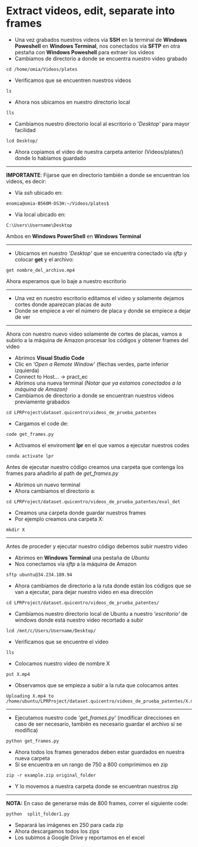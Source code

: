 # Extract videos, edit, separate into frames

-   Una vez grabados nuestros videos vía **SSH** en la terminal de **Windows Poweshell** en **Windows Terminal**, nos conectados vía **SFTP** en otra pestaña con **Windows Poweshell** para extraer los videos
-   Cambiamos de directorio a donde se encuentra nuestro video grabado
<!-- -->
    cd /home/omia/Videos/plates

-   Verificamos que se encuentren nuestros videos
<!-- -->
    ls
    
-   Ahora nos ubicamos en nuestro directorio local
<!-- -->
    lls

-   Cambiamos nuestro directorio local al escritorio o *'Desktop'* para mayor facilidad
<!-- -->
    lcd Desktop/
- Ahora copiamos el video de nuestra carpeta anterior (Videos/plates/) donde lo habíamos guardado
***
**IMPORTANTE**: Fijarse que en directorio también a donde se encuentran los videos, es decir:
- Vía *ssh* ubicado en:
<!-- -->
    enomia@omia-B560M-DS3H:~/Videos/plates$
- Vía local ubicado en:  
<!-- -->
    C:\Users\Username\Desktop
Ambos en **Windows PowerShell** en **Windows Terminal**
***
- Ubicarnos en nuestro *'Desktop'* que se encuentra conectado vía *sftp* y colocar **get** y el archivo:
<!-- -->
    get nombre_del_archivo.mp4

Ahora esperamos que lo baje a nuestro escritorio
***
-   Una vez en nuestro escritorio editamos el video y solamente dejamos cortes donde aparezcan placas de auto
-   Donde se empiece a ver el número de placa y donde se empiece a dejar de ver

***
Ahora con nuestro nuevo video solamente de cortes de placas, vamos a subirlo a la máquina de Amazon procesar los códigos y obtener frames del video 
-   Abrimos **Visual Studio Code**
-   Clic en *'Open a Remote Window'* (flechas verdes, parte inferior izquierda)
-   Connect to Host... -> pract_ec
-   Abrimos una nueva terminal *(Notar que ya estamos conectados a la máquina de Amazon)*
-   Cambiamos de directorio a donde se encuentran nuestros videos previamente grabados
<!-- -->
    cd LPRProject\dataset.quicentro\videos_de_prueba_patentes
-   Cargamos el code de:
<!-- -->
    code get_frames.py
-   Activamos el enviroment **lpr** en el que vamos a ejecutar nuestros codes
<!-- -->
    conda activate lpr

Antes de ejecutar nuestro código creamos una carpeta que contenga los frames para añadirlo al path de *get_frames.py*
-   Abrimos un nuevo terminal
-   Ahora cambiamos el directorio a:
<!-- -->
    cd LPRProject/dataset.quicentro/videos_de_prueba_patentes/eval_det

-   Creamos una carpeta donde guardar nuestros frames
-   Por ejemplo creamos una carpeta X:
<!-- -->
    mkdir X
***
Antes de proceder y ejecutar nuestro código debemos subir nuestro video
-   Abrimos en **Windows Terminal** una pestaña de *Ubuntu*
-   Nos conectamos vía *sftp* a la máquina de Amazon
<!-- -->
    sftp ubuntu@34.234.189.94

-   Ahora cambiamos de directorio a la ruta donde están los códigos que se van a ejecutar, para dejar nuestro video en esa dirección
<!-- -->  
    cd LPRProject/dataset.quicentro/videos_de_prueba_patentes/

-   Cambiamos nuestro directorio local de Ubuntu a nuestro *'escritorio'* de windows donde está nuestro video recortado a subir
<!-- -->  
    lcd /mnt/c/Users/Username/Desktop/

-   Verificamos que se encuentre el video
<!-- -->  
    lls

-   Colocamos nuestro video de nombre X 
<!-- -->  
    put X.mp4

-   Observamos que se empieza a subir a la ruta que colocamos antes
<!-- -->  
    Uploading X.mp4 to /home/ubuntu/LPRProject/dataset.quicentro/videos_de_prueba_patentes/X.mp4

***
-   Ejecutamos nuestro code *'get_frames.py'* (modificar direcciones en caso de ser necesario, también es necesario guardar el archivo si se modifica)
<!-- -->
    python get_frames.py

-   Ahora todos los frames generados deben estar guardados en nuestra nueva carpeta
-   Si se encuentra en un rango de 750 a 800 comprimimos en zip 
<!-- -->  
    zip -r example.zip original_folder

-   Y lo movemos a nuestra carpeta donde se encuentran nuestros zip
***
**NOTA:** En caso de generarse más de 800 frames, correr el siguiente code:

<!-- -->
    python  split_folder1.py
 
-   Separará las imágenes en 250 para cada zip
-   Ahora descargamos todos los zips
-   Los subimos a Google Drive y reportamos en el excel
